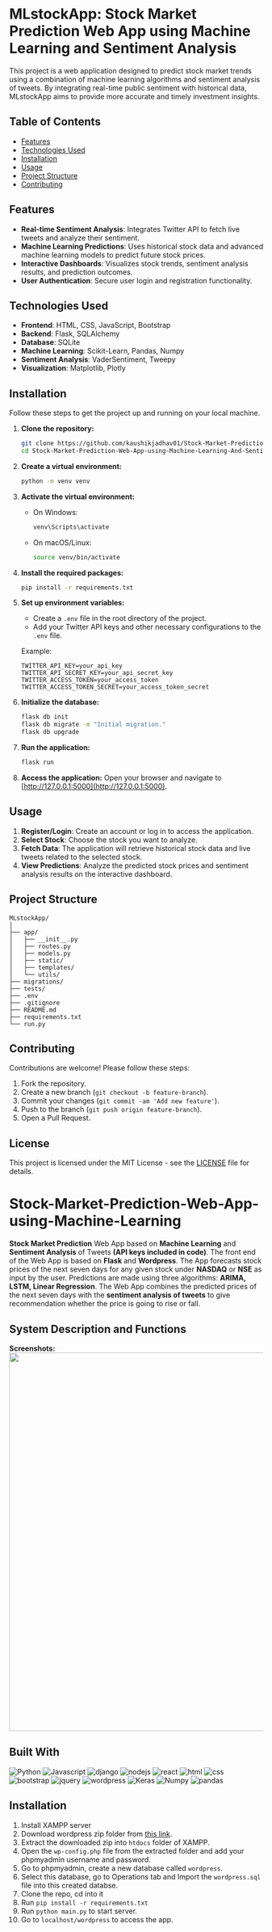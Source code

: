 

# MLstockApp: Stock Market Prediction Web App using Machine Learning and Sentiment Analysis

This project is a web application designed to predict stock market trends using a combination of machine learning algorithms and sentiment analysis of tweets. By integrating real-time public sentiment with historical data, MLstockApp aims to provide more accurate and timely investment insights.

## Table of Contents

- [Features](#features)
- [Technologies Used](#technologies-used)
- [Installation](#installation)
- [Usage](#usage)
- [Project Structure](#project-structure)
- [Contributing](#contributing)


## Features

- **Real-time Sentiment Analysis**: Integrates Twitter API to fetch live tweets and analyze their sentiment.
- **Machine Learning Predictions**: Uses historical stock data and advanced machine learning models to predict future stock prices.
- **Interactive Dashboards**: Visualizes stock trends, sentiment analysis results, and prediction outcomes.
- **User Authentication**: Secure user login and registration functionality.

## Technologies Used

- **Frontend**: HTML, CSS, JavaScript, Bootstrap
- **Backend**: Flask, SQLAlchemy
- **Database**: SQLite
- **Machine Learning**: Scikit-Learn, Pandas, Numpy
- **Sentiment Analysis**: VaderSentiment, Tweepy
- **Visualization**: Matplotlib, Plotly

## Installation

Follow these steps to get the project up and running on your local machine.

1. **Clone the repository:**
   ```bash
   git clone https://github.com/kaushikjadhav01/Stock-Market-Prediction-Web-App-using-Machine-Learning-And-Sentiment-Analysis.git
   cd Stock-Market-Prediction-Web-App-using-Machine-Learning-And-Sentiment-Analysis
   ```

2. **Create a virtual environment:**
   ```bash
   python -m venv venv
   ```

3. **Activate the virtual environment:**
   - On Windows:
     ```bash
     venv\Scripts\activate
     ```
   - On macOS/Linux:
     ```bash
     source venv/bin/activate
     ```

4. **Install the required packages:**
   ```bash
   pip install -r requirements.txt
   ```

5. **Set up environment variables:**
   - Create a `.env` file in the root directory of the project.
   - Add your Twitter API keys and other necessary configurations to the `.env` file.

   Example:
   ```env
   TWITTER_API_KEY=your_api_key
   TWITTER_API_SECRET_KEY=your_api_secret_key
   TWITTER_ACCESS_TOKEN=your_access_token
   TWITTER_ACCESS_TOKEN_SECRET=your_access_token_secret
   ```

6. **Initialize the database:**
   ```bash
   flask db init
   flask db migrate -m "Initial migration."
   flask db upgrade
   ```

7. **Run the application:**
   ```bash
   flask run
   ```

8. **Access the application:**
   Open your browser and navigate to [http://127.0.0.1:5000](http://127.0.0.1:5000).

## Usage

1. **Register/Login**: Create an account or log in to access the application.
2. **Select Stock**: Choose the stock you want to analyze.
3. **Fetch Data**: The application will retrieve historical stock data and live tweets related to the selected stock.
4. **View Predictions**: Analyze the predicted stock prices and sentiment analysis results on the interactive dashboard.

## Project Structure

```plaintext
MLstockApp/
│
├── app/
│   ├── __init__.py
│   ├── routes.py
│   ├── models.py
│   ├── static/
│   ├── templates/
│   └── utils/
├── migrations/
├── tests/
├── .env
├── .gitignore
├── README.md
├── requirements.txt
└── run.py
```

## Contributing

Contributions are welcome! Please follow these steps:

1. Fork the repository.
2. Create a new branch (`git checkout -b feature-branch`).
3. Commit your changes (`git commit -am 'Add new feature'`).
4. Push to the branch (`git push origin feature-branch`).
5. Open a Pull Request.

## License

This project is licensed under the MIT License - see the [LICENSE](LICENSE) file for details.


# Stock-Market-Prediction-Web-App-using-Machine-Learning

**Stock Market Prediction** Web App based on **Machine Learning** and **Sentiment Analysis** of Tweets **(API keys included in code)**. The front end of the Web App is based on **Flask** and **Wordpress**. The App forecasts stock prices of the next seven days for any given stock under **NASDAQ** or **NSE** as input by the user. Predictions are made using three algorithms: **ARIMA, LSTM, Linear Regression**. The Web App combines the predicted prices of the next seven days with the **sentiment analysis of tweets** to give recommendation whether the price is going to rise or fall.

<!-- TABLE OF CONTENTS -->

## System Description and Functions

**Screenshots:** <br/>
<img src="https://github.com/kaushikjadhav01/Stock-Market-Prediction-Web-App-using-Machine-Learning-And-Sentiment-Analysis/blob/master/screenshots/11-resuts.png" width="750">


## Built With
![Python](https://img.shields.io/badge/Python-3776AB?style=for-the-badge&logo=python&logoColor=white)
![Javascript](https://img.shields.io/badge/JavaScript-323330?style=for-the-badge&logo=javascript&logoColor=F7DF1E)
![django](https://img.shields.io/badge/Django-20232A?style=for-the-badge&logo=django&logoColor=white)
![nodejs](https://img.shields.io/badge/Node.js-43853D?style=for-the-badge&logo=node.js&logoColor=white)
![react](https://img.shields.io/badge/React-20232A?style=for-the-badge&logo=react&logoColor=61DAFB)
![html](https://img.shields.io/badge/HTML5-E34F26?style=for-the-badge&logo=html5&logoColor=white)
![css](https://img.shields.io/badge/CSS3-1572B6?style=for-the-badge&logo=css3&logoColor=white)
![bootstrap](https://img.shields.io/badge/Bootstrap-563D7C?style=for-the-badge&logo=bootstrap&logoColor=white)
![jquery](https://img.shields.io/badge/jQuery-0769AD?style=for-the-badge&logo=jquery&logoColor=white)
![wordpress](https://img.shields.io/badge/Wordpress-006699?style=for-the-badge&logo=wordpress&logoColor=white)
![Keras](https://img.shields.io/badge/Keras-red?style=for-the-badge&logo=keras&logoColor=white)
![Numpy](https://img.shields.io/badge/Numpy-blue?style=for-the-badge&logo=numpy&logoColor=white)
![pandas](https://img.shields.io/badge/Pandas-green?style=for-the-badge&logo=pandas&logoColor=white)

## Installation
1. Install XAMPP server
2. Download wordpress zip folder from <a href="https://drive.google.com/file/d/1J753gY0Nv6HGSkPngSxrogNghDQnoIlk/view?usp=sharing">this link</a>.
3. Extract the downloaded zip into ```htdocs``` folder of XAMPP.
4. Open the ```wp-config.php``` file from the extracted folder and add your phpmyadmin username and password.
5. Go to phpmyadmin, create a new database called ```wordpress```.
6. Select this database, go to Operations tab and Import the ```wordpress.sql``` file into this created databse.
7. Clone the repo, cd into it
4. Run ```pip install -r requirements.txt```
5. Run ```python main.py``` to start server.
7. Go to ```localhost/wordpress``` to access the app.

